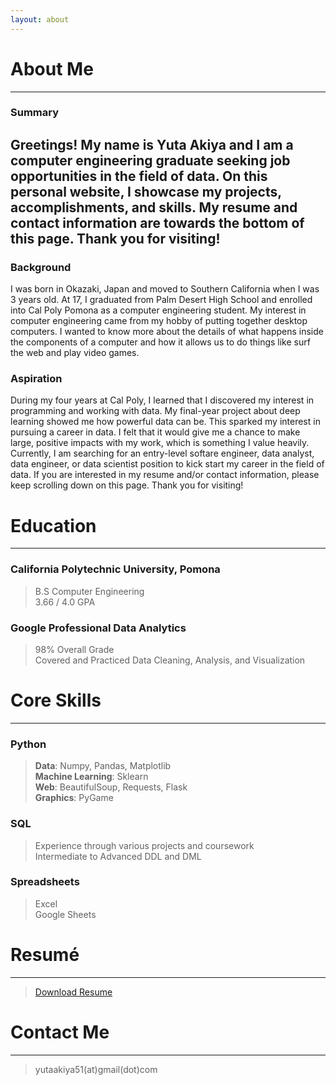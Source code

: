 ```yaml
---
layout: about 
---
```


# About Me
---
### Summary 
Greetings! My name is Yuta Akiya and I am a computer engineering graduate seeking job opportunities in the field of data. 
On this personal website, I showcase my projects, accomplishments, and skills. My resume and contact information are towards the bottom of this page. Thank you for visiting!
---  

### Background 
I was born in Okazaki, Japan and moved to Southern California when I was 3 years old. At 17, I graduated from Palm Desert High School and enrolled into Cal Poly Pomona as a computer engineering student. My interest in computer engineering came from my hobby of putting together desktop computers. I wanted to know more about the details of what happens inside the components of a computer and how it allows us to do things like surf the web and play video games.  


### Aspiration
During my four years at Cal Poly, I learned that I discovered my interest in programming and working with data. My final-year project about deep learning showed me how powerful data can be. This sparked my interest in pursuing a career in data. I felt that it would give me a chance to make large, positive impacts with my work, which is something I value heavily.  
Currently, I am searching for an entry-level softare engineer, data analyst, data engineer, or data scientist position to kick start my career in the field of data. If you are interested in my resume and/or contact information, please keep scrolling down on this page. Thank you for visiting!


# Education
---
### California Polytechnic University, Pomona
> B.S Computer Engineering  
> 3.66 / 4.0 GPA  


### Google Professional Data Analytics
> 98% Overall Grade  
> Covered and Practiced Data Cleaning, Analysis, and Visualization


# Core Skills  
---
### Python
> **Data**: Numpy, Pandas, Matplotlib  
> **Machine Learning**: Sklearn  
> **Web**: BeautifulSoup, Requests, Flask  
> **Graphics**: PyGame  


### SQL
> Experience through various projects and coursework  
> Intermediate to Advanced DDL and DML


### Spreadsheets
> Excel  
> Google Sheets


# Resumé
---
> <a href="" download>Download Resume</a>


# Contact Me 
---
> yutaakiya51(at)gmail(dot)com
